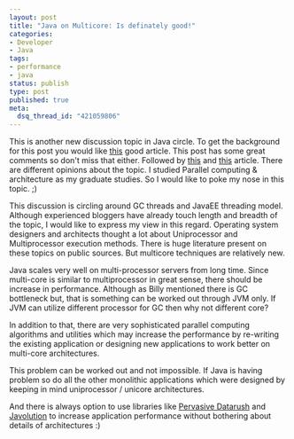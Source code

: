 ```yaml
--- 
layout: post
title: "Java on Multicore: Is definately good!"
categories: 
- Developer
- Java
tags:
- performance
- java
status: publish
type: post
published: true
meta: 
  dsq_thread_id: "421059806"
---
```

This is another new discussion topic in Java circle. To get the background for this post you would like <a href="http://www.devwebsphere.com/devwebsphere/2006/11/multicore_may_b.html">this</a> good article. This post has some great comments so don't miss that either. Followed by <a href="http://dev2dev.bea.com/blog/hstahl/archive/2006/12/multicore_is_go.html">this</a> and <a href="http://www.infoq.com/news/2006/11/multi-core-java">this</a> article. There are different opinions about the topic. I studied Parallel computing &amp; architecture as my graduate studies. So I would like to poke my nose in this topic. ;)

This discussion is circling around GC threads and JavaEE threading model. Although experienced bloggers have already touch length and breadth of the topic, I would like to express my view in this regard. Operating system designers and architects thought a lot about Uniprocessor and Multiprocessor execution methods. There is huge literature present on these topics on public sources. But multicore techniques are relatively new.

Java scales very well on multi-processor servers from long time. Since multi-core is similar to multiprocessor in great sense, there should be increase in performance. Although as Billy mentioned there is GC bottleneck but, that is something can be worked out through JVM only. If JVM can utilize different processor for GC then why not different core?

In addition to that, there are very sophisticated parallel computing algorithms and utilities which may increase the performance by re-writing the existing application or designing new applications to work better on multi-core architectures.

This problem can be worked out and not impossible. If Java is having problem so do all the other monolithic applications which were designed by keeping in mind uniprocessor / unicore architectures.

And there is always option to use libraries like <a href="http://www.pervasivedatarush.com/">Pervasive Datarush</a> and <a href="http://javolution.org/">Javolution</a> to increase application performance without bothering about details of architectures :)
